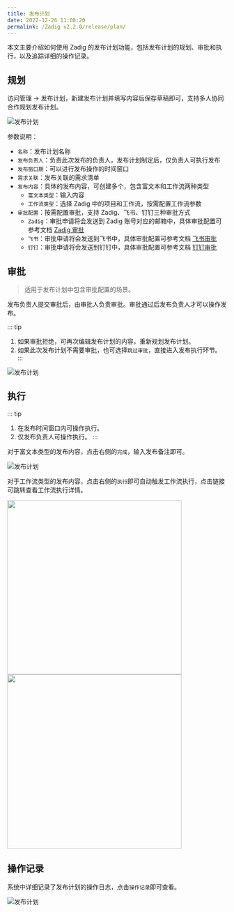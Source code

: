 ```yaml
---
title: 发布计划
date: 2022-12-26 11:08:20
permalink: /Zadig v2.2.0/release/plan/
---
```


本文主要介绍如何使用 Zadig 的发布计划功能，包括发布计划的规划、审批和执行，以及追踪详细的操作记录。

## 规划
访问管理 -> 发布计划，新建发布计划并填写内容后保存草稿即可，支持多人协同合作规划发布计划。

![发布计划](../../../_images/release_plan_1.png)

参数说明：

- `名称`：发布计划名称
- `发布负责人`：负责此次发布的负责人，发布计划制定后，仅负责人可执行发布
- `发布窗口期`：可以进行发布操作的时间窗口
- `需求关联`：发布关联的需求清单
- `发布内容`：具体的发布内容，可创建多个，包含富文本和工作流两种类型
    - `富文本类型`：输入内容
    - `工作流类型`：选择 Zadig 中的项目和工作流，按需配置工作流参数
- `审批配置`：按需配置审批，支持 Zadig、飞书、钉钉三种审批方式
    - `Zadig`：审批申请将会发送到 Zadig 账号对应的邮箱中，具体审批配置可参考文档 [Zadig 审批](/Zadig%20v2.2.0/workflow/approval/#zadigx-审批/)
    - `飞书`：审批申请将会发送到飞书中，具体审批配置可参考文档 [飞书审批](/Zadig%20v2.2.0/workflow/approval/飞书审批/)
    - `钉钉`：审批申请将会发送到钉钉中，具体审批配置可参考文档 [钉钉审批](/Zadig%20v2.2.0/workflow/approval/钉钉审批/)

## 审批

> 适用于发布计划中包含审批配置的场景。

发布负责人提交审批后，由审批人负责审批。审批通过后发布负责人才可以操作发布。

::: tip
1. 如果审批拒绝，可再次编辑发布计划的内容，重新规划发布计划。
2. 如果此次发布计划不需要审批，也可选择`跳过审批`，直接进入发布执行环节。
:::

![发布计划](../../../_images/release_plan_2.png)

## 执行
::: tip
1. 在发布时间窗口内可操作执行。
2. 仅发布负责人可操作执行。
:::

对于富文本类型的发布内容，点击右侧的`完成`，输入发布备注即可。

![发布计划](../../../_images/release_plan_4.png)

对于工作流类型的发布内容，点击右侧的`执行`即可自动触发工作流执行，点击链接可跳转查看工作流执行详情。
<!-- 终版 ok 后再展开说明工作流执行参数 -->

<img src="../../../_images/release_plan_5.png" width="400">
<img src="../../../_images/release_plan_6.png" width="400">

## 操作记录

系统中详细记录了发布计划的操作日志，点击`操作记录`即可查看。

![发布计划](../../../_images/release_plan_7.png)
